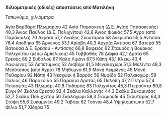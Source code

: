 **Χιλιομετρικές (οδικές) αποστάσεις από Μυτιλήνη**

Τοπωνύμιο,	χιλιόμετρα

Αγία Βαρβάρα Πλωμαρίου	42
Αγία Παρασκευή (Δ.Ε. Αγίας Παρασκευής)	40,3
Άγιος Παύλος (Δ.Ε. Πολιχνίτου)	42,6
Άγιος Φωκάς	57,5
Άγρα (από Παράκοιλα)	70
Ακράσι	57,7
Άναξος Σκουτάρου	58
Ανεμώτια	55,5
Άντισσα	76,4
Αποθήκα	65
Άργενος	53,1
Αρίσβη	40,3
Αρχαία Άντισσα	67
Βατερά	55
Βατούσα Δ.Ε. Ερεσού - Αντίσσης	66,8
Βαφειός	62
Σταυρός ή Βούρκος Πολιχνίτου (μέσω Αμπελικού)	45
Γαββαθάς	78
Δάφια	42,1
Δρότα	65
Ερεσός	89,2
Ευθαλού	67
Καλό Λιμάνι	67,5
Κάπη	43,1
Κλειώ	43,4
Λαφιώνας	53
Λεπέτυμνος	52
Λισβόρι	41,5
Μεγαλοχώρι	51,3
Μελίντα	48,3
Μεσότοπος (από Άγρα)	78
Μήθυμνα	61,9
Μονή Λειμώνος	45
Μονή Πυθαρίου	92
Νάπη	43
Νεοχώρι ή Βορρός	56
Νυφίδα	52
Παλαιοχώρι	59
Παλιός	46
Παράκοιλα	55
Παραλία Δρότας	65
Πελόπη	47,2
Πέτρα	57,4
Πετσοφάς	43
Πλωμάρι	40,8
Ποδαράς	83
Πολιχνίτος	45,3
Πτερούντα	69,8
Σίγρι	94
Σκάλα Ερεσού	92,4
Σκάλα Καλλονής	44,3
Σκάλα Συκαμινέας	52,7
Σκάλα Πολιχνίτου	50
Σκαλοχώρι	58,3
Σκαμιούδι	45
Σκουτάρος	64,3
Στύψη	55,6
Συκαμινέα	49,2
Ταβάρι	82
Τσόνια	48,4
Υψηλομέτωπο	52,7
Φίλια	51,7
Χίδηρα	75
